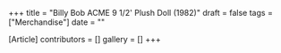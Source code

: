 +++
title = "Billy Bob ACME 9 1/2' Plush Doll (1982)"
draft = false
tags = ["Merchandise"]
date = ""

[Article]
contributors = []
gallery = []
+++
